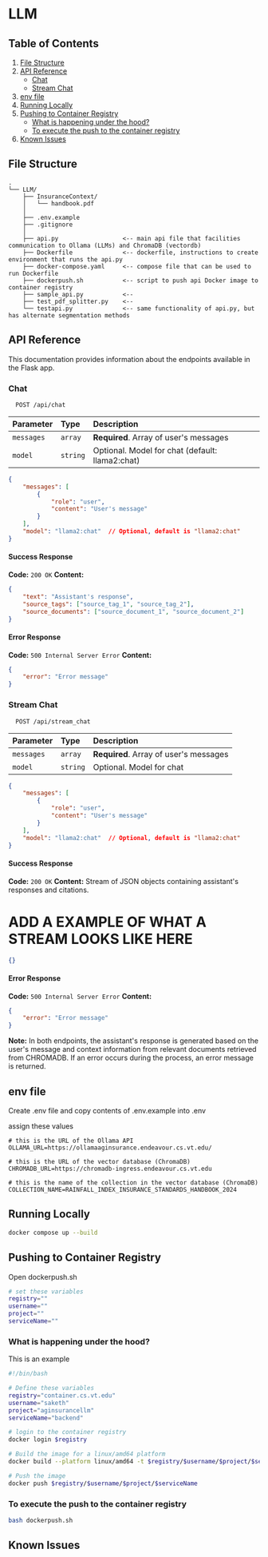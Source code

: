 # LLM

## Table of Contents

1. [File Structure](#file-structure)
2. [API Reference](#api-reference)
   - [Chat](#chat)
   - [Stream Chat](#stream-chat)
3. [env file](#env-file)
4. [Running Locally](#running-locally)
5. [Pushing to Container Registry](#pushing-to-container-registry)
   - [What is happening under the hood?](#what-is-happening-under-the-hood)
   - [To execute the push to the container registry](#to-execute-the-push-to-the-container-registry)
6. [Known Issues](#known-issues)


## File Structure
```
.
└── LLM/
    ├── InsuranceContext/
    │   └── handbook.pdf
    │
    ├── .env.example
    ├── .gitignore
    │
    ├── api.py                  <-- main api file that facilities communication to Ollama (LLMs) and ChromaDB (vectordb)
    ├── Dockerfile              <-- dockerfile, instructions to create environment that runs the api.py
    ├── docker-compose.yaml     <-- compose file that can be used to run Dockerfile
    ├── dockerpush.sh           <-- script to push api Docker image to container registry
    ├── sample_api.py           <-- 
    ├── test_pdf_splitter.py    <-- 
    └── testapi.py              <-- same functionality of api.py, but has alternate segmentation methods
```

## API Reference
This documentation provides information about the endpoints available in the Flask app.

### Chat

```http
  POST /api/chat
```

| Parameter | Type     | Description                                   |
| :-------- | :------- | :-------------------------------------------- |
| `messages`| `array`  | **Required**. Array of user's messages        |
| `model`   | `string` | Optional. Model for chat (default: llama2:chat)|

``` json
{
    "messages": [
        {
            "role": "user",
            "content": "User's message"
        }
    ],
    "model": "llama2:chat"  // Optional, default is "llama2:chat"
}
```

#### Success Response

 **Code:** `200 OK`
 **Content:** 
  ```json
  {
      "text": "Assistant's response",
      "source_tags": ["source_tag_1", "source_tag_2"],
      "source_documents": ["source_document_1", "source_document_2"]
  }
  ```

#### Error Response

 **Code:** `500 Internal Server Error`
 **Content:** 
  ```json
  {
      "error": "Error message"
  }
  ```

### Stream Chat

```http
  POST /api/stream_chat
```

| Parameter | Type     | Description                                   |
| :-------- | :------- | :-------------------------------------------- |
| `messages`| `array`  | **Required**. Array of user's messages        |
| `model`   | `string` | Optional. Model for chat                      |

``` json
{
    "messages": [
        {
            "role": "user",
            "content": "User's message"
        }
    ],
    "model": "llama2:chat"  // Optional, default is "llama2:chat"
}
```

#### Success Response

 **Code:** `200 OK`
 **Content:** Stream of JSON objects containing assistant's responses and citations.

 # ADD A EXAMPLE OF WHAT A STREAM LOOKS LIKE HERE

 ``` json
 {}
 ```

#### Error Response

 **Code:** `500 Internal Server Error`
 **Content:** 
  ```json
  {
      "error": "Error message"
  }
  ```

**Note:** In both endpoints, the assistant's response is generated based on the user's message and context information from relevant documents retrieved from CHROMADB. If an error occurs during the process, an error message is returned.

## env file
Create .env file and copy contents of .env.example into .env

assign these values

```
# this is the URL of the Ollama API
OLLAMA_URL=https://ollamaaginsurance.endeavour.cs.vt.edu/

# this is the URL of the vector database (ChromaDB)
CHROMADB_URL=https://chromadb-ingress.endeavour.cs.vt.edu

# this is the name of the collection in the vector database (ChromaDB)
COLLECTION_NAME=RAINFALL_INDEX_INSURANCE_STANDARDS_HANDBOOK_2024
```


## Running Locally
```bash 
docker compose up --build
```


## Pushing to Container Registry

Open dockerpush.sh

```bash
# set these variables
registry=""
username=""
project=""
serviceName=""

```

### What is happening under the hood?
This is an example
```bash
#!/bin/bash

# Define these variables
registry="container.cs.vt.edu"
username="saketh"
project="aginsurancellm"
serviceName="backend"

# login to the container registry
docker login $registry

# Build the image for a linux/amd64 platform 
docker build --platform linux/amd64 -t $registry/$username/$project/$serviceName .

# Push the image
docker push $registry/$username/$project/$serviceName
```

### To execute the push to the container registry
```bash
bash dockerpush.sh
```

## Known Issues




